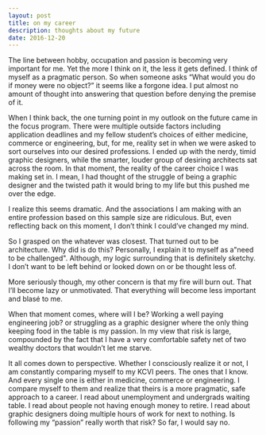 ```yaml
---
layout: post
title: on my career
description: thoughts about my future
date: 2016-12-20
---
```


The line between hobby, occupation and passion is becoming very important for me. Yet the more I think on it, the less it gets defined. I think of myself as a pragmatic person. So when someone asks “What would you do if money were no object?” it seems like a forgone idea. I put almost no amount of thought into answering that question before denying the premise of it.

When I think back, the one turning point in my outlook on the future came in the focus program. There were multiple outside factors including application deadlines and my fellow student’s choices of either medicine, commerce or engineering, but, for me, reality set in when we were asked to sort ourselves into our desired professions. I ended up with the nerdy, timid graphic designers, while the smarter, louder group of desiring architects sat across the room. In that moment, the reality of the career choice I was making set in. I mean, I had thought of the struggle of being a graphic designer and the twisted path it would bring to my life but this pushed me over the edge.

I realize this seems dramatic. And the associations I am making with an entire profession based on this sample size are ridiculous. But, even reflecting back on this moment, I don’t think I could’ve changed my mind.

So I grasped on the whatever was closest. That turned out to be architecture. Why did is do this? Personally, I explain it to myself as a"need to be challenged". Although, my logic surrounding that is definitely sketchy. I don’t want to be left behind or looked down on or be thought less of.

More seriously though, my other concern is that my fire will burn out. That I’ll become lazy or unmotivated. That everything will become less important and blasé to me. 

When that moment comes, where will I be? Working a well paying engineering job? or struggling as a graphic designer where the only thing keeping food in the table is my passion. In my view that risk is large, compounded by the fact that I have a very comfortable safety net of two wealthy doctors that wouldn’t let me starve.

It all comes down to perspective. Whether I consciously realize it or not, I am constantly comparing myself to my KCVI peers. The ones that I know. And every single one is either in medicine, commerce or engineering. I compare myself to them and realize that theirs is a more pragmatic, safe approach to a career. I read about unemployment and undergrads waiting table. I read about people not having enough money to retire. I read about graphic designers doing multiple hours of work for next to nothing. Is following my “passion” really worth that risk? So far, I would say no.
